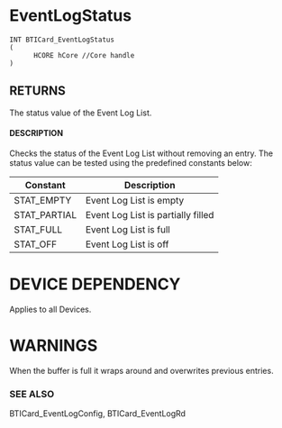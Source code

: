 # **EventLogStatus**

```
INT BTICard_EventLogStatus
(
      HCORE hCore //Core handle
)
```
## **RETURNS**

The status value of the Event Log List.

#### **DESCRIPTION**

Checks the status of the Event Log List without removing an entry. The status value can be tested using the predefined constants below:

| Constant     | Description                        |
|--------------|------------------------------------|
| STAT_EMPTY   | Event Log List is empty            |
| STAT_PARTIAL | Event Log List is partially filled |
| STAT_FULL    | Event Log List is full             |
| STAT_OFF     | Event Log List is off              |

# **DEVICE DEPENDENCY**

Applies to all Devices.

# **WARNINGS**

When the buffer is full it wraps around and overwrites previous entries.

### **SEE ALSO**

BTICard\_EventLogConfig, BTICard\_EventLogRd